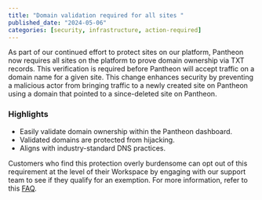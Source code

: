 ```yaml
---
title: "Domain validation required for all sites "
published_date: "2024-05-06"
categories: [security, infrastructure, action-required]
---
```


As part of our continued effort to protect sites on our platform, Pantheon now requires all sites on the platform to prove domain ownership via TXT records.
This verification is required before Pantheon will accept traffic on a domain name for a given site.
This change enhances security by preventing a malicious actor from bringing traffic to a newly created site on Pantheon using a domain that pointed to a since-deleted site on Pantheon.

<h3>Highlights</h3>

* Easily validate domain ownership within the Pantheon dashboard.
* Validated domains are protected from hijacking.
* Aligns with industry-standard DNS practices.

Customers who find this protection overly burdensome can opt out of this requirement at the level of their Workspace by engaging with our support team to see if they qualify for an exemption. For more information, refer to this [FAQ](/guides/domains/custom-domains#faq).
